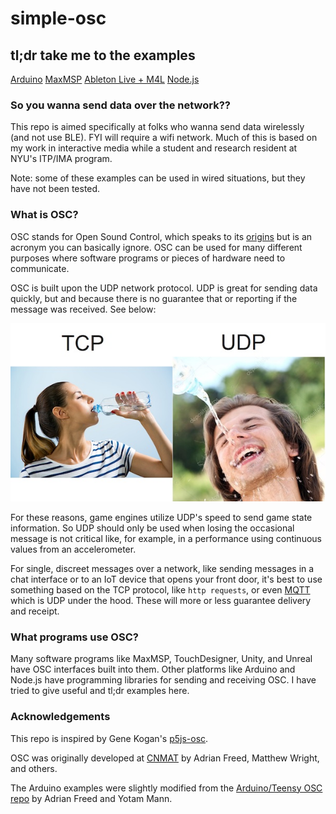 # simple-osc

## tl;dr take me to the examples

[Arduino](arduino/)
[MaxMSP](max-msp/)
[Ableton Live + M4L](ableton-live/)
[Node.js](node/)


### So you wanna send data over the network??

This repo is aimed specifically at folks who wanna send data wirelessly (and not use BLE).  FYI will require a wifi network.  Much of this is based on my work in interactive media while a student and research resident at NYU's ITP/IMA program.   

Note: some of these examples can be used in wired situations, but they have not been tested.

### What is OSC?

OSC stands for Open Sound Control, which speaks to its [origins](https://www.cnmat.berkeley.edu/opensoundcontrol) but is an acronym you can basically ignore.  OSC can be used for many different purposes where software programs or pieces of hardware need to communicate.

OSC is built upon the UDP network protocol.  UDP is great for sending data quickly, but and because there is no guarantee that or reporting if the message was received.  See below:

![tcp-vs-udp](images/tcp-vs-udp.jpg)

For these reasons, game engines utilize UDP's speed to send game state information.  So UDP should only be used when losing the occasional message is not critical like, for example, in a performance using continuous values from an accelerometer.

For single, discreet messages over a network, like sending messages in a chat interface or to an IoT device that opens your front door, it's best to use something based on the TCP protocol, like `http requests`, or even [MQTT](https://mqtt.org/getting-started/) which is UDP under the hood.  These will more or less guarantee delivery and receipt.  

### What programs use OSC?

Many software programs like MaxMSP, TouchDesigner, Unity, and Unreal have OSC interfaces built into them.  Other platforms like Arduino and Node.js have programming libraries for sending and receiving OSC.  I have tried to give useful and tl;dr examples here.

### Acknowledgements

This repo is inspired by Gene Kogan's [p5js-osc](https://github.com/genekogan/p5js-osc).  

OSC was originally developed at [CNMAT](https://www.cnmat.berkeley.edu/opensoundcontrol) by Adrian Freed, Matthew Wright, and others.  

The Arduino examples were slightly modified from the [Arduino/Teensy OSC repo](https://github.com/CNMAT/OSC) by Adrian Freed and Yotam Mann.
